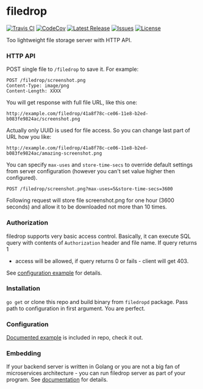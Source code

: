 filedrop
==========

[![Travis CI](https://img.shields.io/travis/com/foxcpp/filedrop.svg?style=flat-square&logo=Linux)](https://travis-ci.com/foxcpp/filedrop)
[![CodeCov](https://img.shields.io/codecov/c/github/foxcpp/filedrop.svg?style=flat-square)](https://codecov.io/gh/foxcpp/filedrop)
[![Latest Release](https://img.shields.io/github/release/foxcpp/filedrop.svg?style=flat-square)](https://github.com/foxcpp/filedrop/releases/latest)
[![Issues](https://img.shields.io/github/issues-raw/foxcpp/filedrop.svg?style=flat-square)](https://github.com/foxcpp/filedrop/issues)
[![License](https://img.shields.io/github/license/foxcpp/filedrop.svg?style=flat-square)](https://github.com/foxcpp/filedrop/blob/master/LICENSE)

Too lightweight file storage server with HTTP API.

### HTTP API

POST single file to `/filedrop` to save it. 
For example:
```
POST /filedrop/screenshot.png
Content-Type: image/png
Content-Length: XXXX
```

You will get response with full file URL, like this one:
```
http://example.com/filedrop/41a8f78c-ce06-11e8-b2ed-b083fe9824ac/screenshot.png
```

Actually only UUID is used for file access. So you can change last part of URL 
how you like:
```
http://example.com/filedrop/41a8f78c-ce06-11e8-b2ed-b083fe9824ac/amazing-screenshot.png
```

You can specify `max-uses` and `store-time-secs` to override default settings
from server configuration (however you can't set value higher then configured).

```
POST /filedrop/screenshot.png?max-uses=5&store-time-secs=3600
```
Following request will store file screenshot.png for one hour (3600 seconds)
and allow it to be downloaded not more than 10 times.

### Authorization

filedrop supports very basic access control. Basically, it can execute SQL
query with contents of `Authorization` header and file name. If query returns 1
- access will be allowed, if query returns 0 or fails - client will get 403.

See [configuration example](filedrop.example.yml) for details.

### Installation

`go get` or clone this repo and build binary from `filedropd` package. Pass
path to configuration in first argument. You are perfect.

### Configuration

[Documented example](filedrop.example.yml) is included in repo, check it out.

### Embedding

If your backend server is written in Golang or you are not a big fan of
microservices architecture - you can run filedrop server as part of your
program. See [documentation](godocs.org/github.com/foxcpp/filedrop) for
details.
